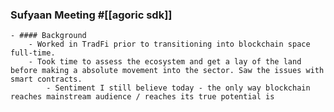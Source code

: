 ### Sufyaan Meeting #[[agoric sdk]]
	- #### Background
		- Worked in TradFi prior to transitioning into blockchain space full-time.
		- Took time to assess the ecosystem and get a lay of the land before making a absolute movement into the sector. Saw the issues with smart contracts.
			- Sentiment I still believe today - the only way blockchain reaches mainstream audience / reaches its true potential is